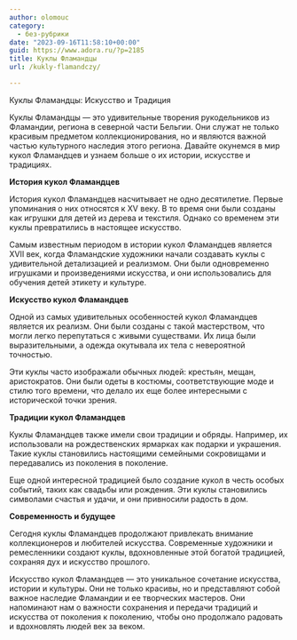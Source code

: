 ```yaml
---
author: olomouc
category:
  - без-рубрики
date: "2023-09-16T11:58:10+00:00"
guid: https://www.adora.ru/?p=2185
title: Куклы Фламандцы
url: /kukly-flamandczy/

---
```

Куклы Фламандцы: Искусство и Традиция

Куклы Фламандцы — это удивительные творения рукодельников из Фламандии, региона в северной части Бельгии. Они служат не только красивым предметом коллекционирования, но и являются важной частью культурного наследия этого региона. Давайте окунемся в мир кукол Фламандцев и узнаем больше о их истории, искусстве и традициях.

**История кукол Фламандцев**

История кукол Фламандцев насчитывает не одно десятилетие. Первые упоминания о них относятся к XV веку. В то время они были созданы как игрушки для детей из дерева и текстиля. Однако со временем эти куклы превратились в настоящее искусство.

Самым известным периодом в истории кукол Фламандцев является XVII век, когда Фламандские художники начали создавать куклы с удивительной детализацией и реализмом. Они были одновременно игрушками и произведениями искусства, и они использовались для обучения детей этикету и культуре.

**Искусство кукол Фламандцев**

Одной из самых удивительных особенностей кукол Фламандцев является их реализм. Они были созданы с такой мастерством, что могли легко перепутаться с живыми существами. Их лица были выразительными, а одежда окутывала их тела с невероятной точностью.

Эти куклы часто изображали обычных людей: крестьян, мещан, аристократов. Они были одеты в костюмы, соответствующие моде и стилю того времени, что делало их еще более интересными с исторической точки зрения.

**Традиции кукол Фламандцев**

Куклы Фламандцев также имели свои традиции и обряды. Например, их использовали на рождественских ярмарках как подарки и украшения. Такие куклы становились настоящими семейными сокровищами и передавались из поколения в поколение.

Еще одной интересной традицией было создание кукол в честь особых событий, таких как свадьбы или рождения. Эти куклы становились символами счастья и удачи, и они привносили радость в дом.

**Современность и будущее**

Сегодня куклы Фламандцев продолжают привлекать внимание коллекционеров и любителей искусства. Современные художники и ремесленники создают куклы, вдохновленные этой богатой традицией, сохраняя дух и искусство прошлого.

Искусство кукол Фламандцев — это уникальное сочетание искусства, истории и культуры. Они не только красивы, но и представляют собой важное наследие Фламандии и ее творческих мастеров. Они напоминают нам о важности сохранения и передачи традиций и искусства от поколения к поколению, чтобы оно продолжало радовать и вдохновлять людей век за веком.
